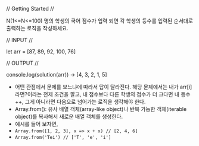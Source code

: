 // Getting Started //

N(1<=N<=100) 명의 학생의 국어 점수가 입력 되면 각 학생의 등수를 입력된 순서대로 출력하는 로직을 작성하세요.

// INPUT //

let arr = [87, 89, 92, 100, 76]

// OUTPUT //

console.log(solution(arr)) -> [4, 3, 2, 1, 5]

- 어떤 관점에서 문제를 보느냐에 따라서 답이 달라진다. 해당 문제에서는 내가 arr[i]라면?이라는 전제 조건을 깔고, 내 점수보다 다른 학생의 점수가 더 크다면 내 등수 ++, 그게 아니라면 다음으로 넘어가는 로직을 생각해야 한다.
- Array.from(): 유사 배열 객체(array-like object)나 반복 가능한 객체(iterable object)를 복사해서 새로운 배열 객체를 생성한다.
- 예시를 들어 보자면,
- `Array.from([1, 2, 3], x => x + x) // [2, 4, 6]`
- `Array.from('Tei') // ['T', 'e', 'i']`